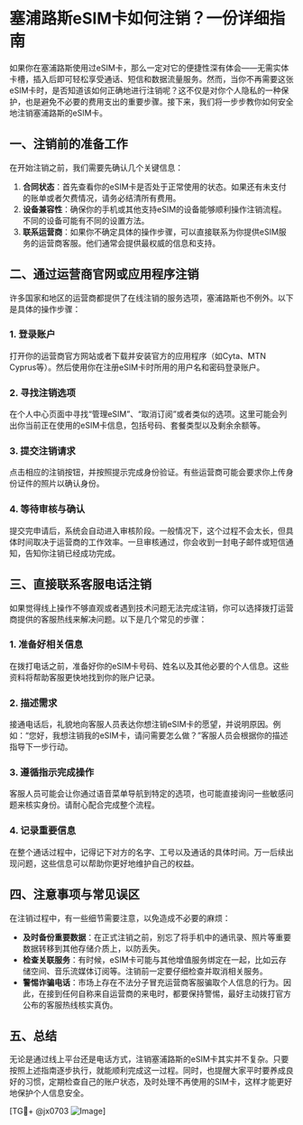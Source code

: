 # 塞浦路斯eSIM卡如何注销？一份详细指南

如果你在塞浦路斯使用过eSIM卡，那么一定对它的便捷性深有体会——无需实体卡槽，插入后即可轻松享受通话、短信和数据流量服务。然而，当你不再需要这张eSIM卡时，是否知道该如何正确地进行注销呢？这不仅是对你个人隐私的一种保护，也是避免不必要的费用支出的重要步骤。接下来，我们将一步步教你如何安全地注销塞浦路斯的eSIM卡。

## 一、注销前的准备工作

在开始注销之前，我们需要先确认几个关键信息：

1. **合同状态**：首先查看你的eSIM卡是否处于正常使用的状态。如果还有未支付的账单或者欠费情况，请务必结清所有费用。
2. **设备兼容性**：确保你的手机或其他支持eSIM的设备能够顺利操作注销流程。不同的设备可能有不同的设置方法。
3. **联系运营商**：如果你不确定具体的操作步骤，可以直接联系为你提供eSIM服务的运营商客服。他们通常会提供最权威的信息和支持。

## 二、通过运营商官网或应用程序注销

许多国家和地区的运营商都提供了在线注销的服务选项，塞浦路斯也不例外。以下是具体的操作步骤：

### 1. 登录账户
打开你的运营商官方网站或者下载并安装官方的应用程序（如Cyta、MTN Cyprus等）。然后使用你在注册eSIM卡时所用的用户名和密码登录账户。

### 2. 寻找注销选项
在个人中心页面中寻找“管理eSIM”、“取消订阅”或者类似的选项。这里可能会列出你当前正在使用的eSIM卡信息，包括号码、套餐类型以及剩余余额等。

### 3. 提交注销请求
点击相应的注销按钮，并按照提示完成身份验证。有些运营商可能会要求你上传身份证件的照片以确认身份。

### 4. 等待审核与确认
提交完申请后，系统会自动进入审核阶段。一般情况下，这个过程不会太长，但具体时间取决于运营商的工作效率。一旦审核通过，你会收到一封电子邮件或短信通知，告知你注销已经成功完成。

## 三、直接联系客服电话注销

如果觉得线上操作不够直观或者遇到技术问题无法完成注销，你可以选择拨打运营商提供的客服热线来解决问题。以下是几个常见的步骤：

### 1. 准备好相关信息
在拨打电话之前，准备好你的eSIM卡号码、姓名以及其他必要的个人信息。这些资料将帮助客服更快地找到你的账户记录。

### 2. 描述需求
接通电话后，礼貌地向客服人员表达你想注销eSIM卡的愿望，并说明原因。例如：“您好，我想注销我的eSIM卡，请问需要怎么做？”客服人员会根据你的描述指导下一步行动。

### 3. 遵循指示完成操作
客服人员可能会让你通过语音菜单导航到特定的选项，也可能直接询问一些敏感问题来核实身份。请耐心配合完成整个流程。

### 4. 记录重要信息
在整个通话过程中，记得记下对方的名字、工号以及通话的具体时间。万一后续出现问题，这些信息可以帮助你更好地维护自己的权益。

## 四、注意事项与常见误区

在注销过程中，有一些细节需要注意，以免造成不必要的麻烦：

- **及时备份重要数据**：在正式注销之前，别忘了将手机中的通讯录、照片等重要数据转移到其他存储介质上，以防丢失。
- **检查关联服务**：有时候，eSIM卡可能与其他增值服务绑定在一起，比如云存储空间、音乐流媒体订阅等。注销前一定要仔细检查并取消相关服务。
- **警惕诈骗电话**：市场上存在不法分子冒充运营商客服骗取个人信息的行为。因此，在接到任何自称来自运营商的来电时，都要保持警惕，最好主动拨打官方公布的客服热线核实真伪。

## 五、总结

无论是通过线上平台还是电话方式，注销塞浦路斯的eSIM卡其实并不复杂。只要按照上述指南逐步执行，就能顺利完成这一过程。同时，也提醒大家平时要养成良好的习惯，定期检查自己的账户状态，及时处理不再使用的SIM卡，这样才能更好地保护个人信息安全。

[TG💪+ @jx0703 ![Image](https://github.com/user-attachments/assets/dbca1d08-cadb-493c-b0ec-ad6f7a83f270)]
